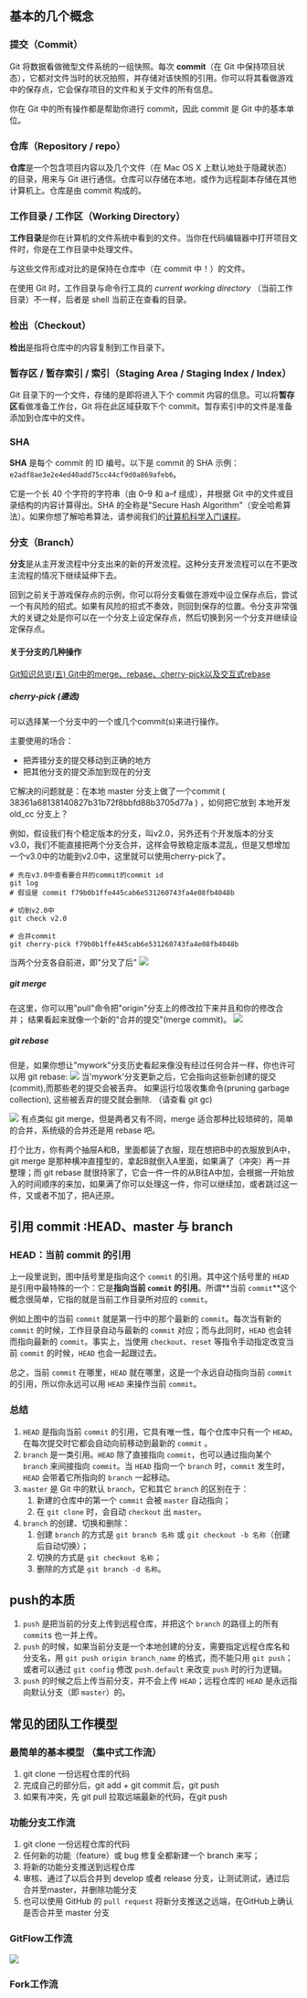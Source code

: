


## 基本的几个概念



### 提交（Commit）

Git 将数据看做微型文件系统的一组快照。每次 **commit**（在 Git 中保持项目状态），它都对文件当时的状况拍照，并存储对该快照的引用。你可以将其看做游戏中的保存点，它会保存项目的文件和关于文件的所有信息。

你在 Git 中的所有操作都是帮助你进行 commit，因此 commit 是 Git 中的基本单位。

### 仓库（Repository / repo）

**仓库**是一个包含项目内容以及几个文件（在 Mac OS X 上默认地处于隐藏状态）的目录，用来与 Git 进行通信。仓库可以存储在本地，或作为远程副本存储在其他计算机上。仓库是由 commit 构成的。

### 工作目录 / 工作区（Working Directory）

**工作目录**是你在计算机的文件系统中看到的文件。当你在代码编辑器中打开项目文件时，你是在工作目录中处理文件。

与这些文件形成对比的是保持在仓库中（在 commit 中！）的文件。

在使用 Git 时，工作目录与命令行工具的 *current working directory* （当前工作目录）不一样，后者是 shell 当前正在查看的目录。

### 检出（Checkout）

**检出**是指将仓库中的内容复制到工作目录下。

### 暂存区 / 暂存索引 / 索引（Staging Area / Staging Index / Index）

Git 目录下的一个文件，存储的是即将进入下个 commit 内容的信息。可以将**暂存区**看做准备工作台，Git 将在此区域获取下个 commit。暂存索引中的文件是准备添加到仓库中的文件。

### SHA

**SHA** 是每个 commit 的 ID 编号。以下是 commit 的 SHA 示例：`e2adf8ae3e2e4ed40add75cc44cf9d0a869afeb6`。

它是一个长 40 个字符的字符串（由 0–9 和 a–f 组成），并根据 Git 中的文件或目录结构的内容计算得出。SHA 的全称是"Secure Hash Algorithm"（安全哈希算法）。如果你想了解哈希算法，请参阅我们的[计算机科学入门课程](https://www.udacity.com/course/intro-to-computer-science--cs101)。

### 分支（Branch）

**分支**是从主开发流程中分支出来的新的开发流程。这种分支开发流程可以在不更改主流程的情况下继续延伸下去。

回到之前关于游戏保存点的示例，你可以将分支看做在游戏中设立保存点后，尝试一个有风险的招式。如果有风险的招式不奏效，则回到保存的位置。令分支非常强大的关键之处是你可以在一个分支上设定保存点，然后切换到另一个分支并继续设定保存点。

#### 关于分支的几种操作
[Git知识总览(五) Git中的merge、rebase、cherry-pick以及交互式rebase](https://www.cnblogs.com/ludashi/p/8213550.html)

#####  cherry-pick (遴选)
可以选择某一个分支中的一个或几个commit(s)来进行操作。

主要使用的场合：

- 把弄错分支的提交移动到正确的地方
- 把其他分支的提交添加到现在的分支


它解决的问题就是：在本地 master 分支上做了一个commit ( 38361a68138140827b31b72f8bbfd88b3705d77a ) ，如何把它放到 本地开发 old_cc 分支上？

例如，假设我们有个稳定版本的分支，叫v2.0，另外还有个开发版本的分支v3.0，我们不能直接把两个分支合并，这样会导致稳定版本混乱，但是又想增加一个v3.0中的功能到v2.0中，这里就可以使用cherry-pick了。

```
# 先在v3.0中查看要合并的commit的commit id
git log
# 假设是 commit f79b0b1ffe445cab6e531260743fa4e08fb4048b

# 切到v2.0中
git check v2.0

# 合并commit
git cherry-pick f79b0b1ffe445cab6e531260743fa4e08fb4048b
```

当两个分支各自前进，即"分叉了后"
![](./img/git.webp)
#####  git merge
在这里，你可以用"pull"命令把"origin"分支上的修改拉下来并且和你的修改合并； 结果看起来就像一个新的"合并的提交"(merge commit)。
![](./img/merge.webp)
#####  git rebase
但是，如果你想让"mywork"分支历史看起来像没有经过任何合并一样，你也许可以用 git rebase:
![](./img/rebase.webp)
当'mywork'分支更新之后，它会指向这些新创建的提交(commit),而那些老的提交会被丢弃。 如果运行垃圾收集命令(pruning garbage collection), 这些被丢弃的提交就会删除. （请查看 git gc)

![](./img/git-gc.webp)
有点类似 git merge，但是两者又有不同，merge 适合那种比较琐碎的，简单的合并，系统级的合并还是用 rebase 吧。

打个比方，你有两个抽屉A和B，里面都装了衣服，现在想把B中的衣服放到A中，git merge 是那种横冲直撞型的，拿起B就倒入A里面，如果满了（冲突）再一并整理；而 git rebase 就很持家了，它会一件一件的从B往A中加，会根据一开始放入的时间顺序的来加，如果满了你可以处理这一件，你可以继续加，或者跳过这一件，又或者不加了，把A还原。




##  引用 commit :HEAD、master 与 branch 

### HEAD：当前 commit 的引用

上一段里说到，图中括号里是指向这个 `commit` 的引用。其中这个括号里的 `HEAD` 是引用中最特殊的一个：它是**指向当前 `commit` 的引用**。所谓**当前 `commit`**这个概念很简单，它指的就是当前工作目录所对应的 `commit`。

例如上图中的当前 `commit` 就是第一行中的那个最新的 `commit`。每次当有新的 `commit` 的时候，工作目录自动与最新的 `commit` 对应；而与此同时，`HEAD` 也会转而指向最新的 `commit`。事实上，当使用 `checkout`、`reset` 等指令手动指定改变当前 `commit` 的时候，`HEAD` 也会一起跟过去。

总之，当前 `commit` 在哪里，`HEAD` 就在哪里，这是一个永远自动指向当前 `commit` 的引用，所以你永远可以用 `HEAD` 来操作当前 `commit`。

### 总结


1. `HEAD` 是指向当前 `commit` 的引用，它具有唯一性，每个仓库中只有一个 `HEAD`。在每次提交时它都会自动向前移动到最新的 `commit` 。
2. `branch` 是一类引用。`HEAD` 除了直接指向 `commit`，也可以通过指向某个 `branch` 来间接指向 `commit`。当 `HEAD` 指向一个 `branch` 时，`commit` 发生时，`HEAD` 会带着它所指向的 `branch` 一起移动。
3. `master` 是 Git 中的默认 `branch`，它和其它 `branch` 的区别在于：
   1. 新建的仓库中的第一个 `commit` 会被 `master` 自动指向；
   2. 在 `git clone` 时，会自动 `checkout` 出 `master`。
4. `branch` 的创建、切换和删除：
   1. 创建 `branch` 的方式是 `git branch 名称` 或 `git checkout -b 名称`（创建后自动切换）；
   2. 切换的方式是 `git checkout 名称`；
   3. 删除的方式是 `git branch -d 名称`。

##  push的本质

1. `push` 是把当前的分支上传到远程仓库，并把这个 `branch` 的路径上的所有 `commit`s 也一并上传。
2. `push` 的时候，如果当前分支是一个本地创建的分支，需要指定远程仓库名和分支名，用 `git push origin branch_name` 的格式，而不能只用 `git push`；或者可以通过 `git config` 修改 `push.default` 来改变 `push` 时的行为逻辑。
3. `push` 的时候之后上传当前分支，并不会上传 `HEAD`；远程仓库的 `HEAD` 是永远指向默认分支（即 `master`）的。


## 常见的团队工作模型

### 最简单的基本模型 （集中式工作流）

1. git clone 一份远程仓库的代码
2. 完成自己的部分后，git add + git commit 后，git push
3. 如果有冲突，先 git pull 拉取远端最新的代码，在git push

### 功能分支工作流

1. git clone 一份远程仓库的代码
2. 任何新的功能（feature）或 bug 修复全都新建一个 branch 来写；
3. 将新的功能分支推送到远程仓库
4. 审核、通过了以后合并到 develop 或者 release 分支，让测试测试，通过后合并至master，并删除功能分支
5. 也可以使用 GitHub 的 `pull request` 将新分支推送之远端，在GitHub上确认是否合并至 master 分支

### GitFlow工作流
![](https://upload-images.jianshu.io/upload_images/9249356-65a0d2a8cb2f46f0.png?imageMogr2/auto-orient/strip%7CimageView2/2/w/1240)

### Fork工作流







